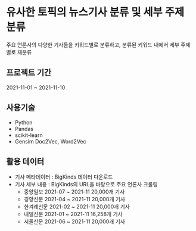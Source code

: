 # 유사한 토픽의 뉴스기사 분류 및 세부 주제 분류
주요 언론사의 다양한 기사들을 키워드별로 분류하고, 분류된 키워드 내에서 세부 주제별로 재분류     

## 프로젝트 기간
2021-11-01 ~ 2021-11-10  

## 사용기술
- Python
- Pandas
- scikit-learn
- Gensim Doc2Vec, Word2Vec

## 활용 데이터
- 기사 메타데이터 : BigKinds 데이터 다운로드
- 기사 세부 내용 : BigKinds의 URL을 바탕으로 주요 언론사 크롤링
  - 중앙일보 2021-07 ~ 2021-11 20,000개 기사
  - 경향신문 2021-04 ~ 2021-11 20,000개 기사
  - 한겨례신문 2021-02 ~ 2021-11 20,000개 기사
  - 내일신문 2021-01 ~ 2021-11 16,258개 기사
  - 서울신문 2021-06 ~ 2021-11 20,000개 기사 
